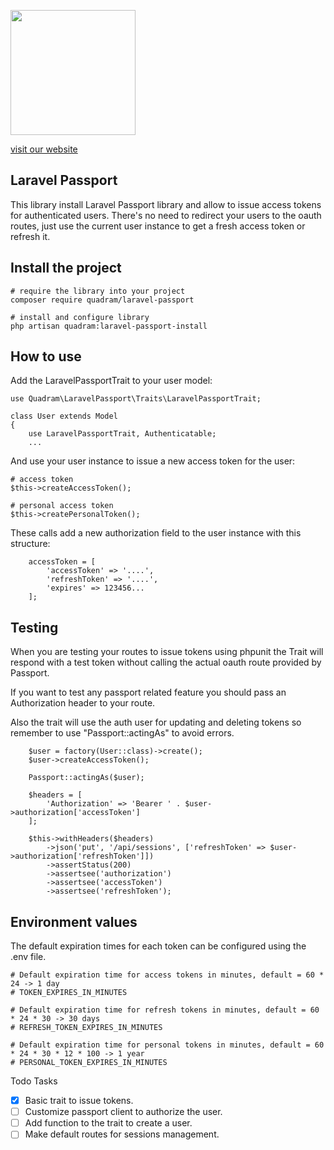 <p><img src="https://www.quadram.mobi/img/quadram-desarrollo-aplicaciones-moviles-android-iphone-2.png" width="200"></p>

[visit our website](https://www.quadram.mobi/)

## Laravel Passport

This library install Laravel Passport library and allow to issue access tokens for authenticated users. There's no need to redirect your users to the oauth routes, just use the current user instance to get a fresh access token or refresh it.

## Install the project

    # require the library into your project
    composer require quadram/laravel-passport
    
    # install and configure library
    php artisan quadram:laravel-passport-install
    
## How to use

Add the LaravelPassportTrait to your user model:
    
    use Quadram\LaravelPassport\Traits\LaravelPassportTrait;
    
    class User extends Model
    {
        use LaravelPassportTrait, Authenticatable;
        ...
    
And use your user instance to issue a new access token for the user:

    # access token
    $this->createAccessToken();

    # personal access token
    $this->createPersonalToken();
    

These calls add a new authorization field to the user instance with this structure:
    
        accessToken = [
            'accessToken' => '....',
            'refreshToken' => '....',
            'expires' => 123456...
        ];
    
## Testing

When you are testing your routes to issue tokens using phpunit the Trait will respond with a test token without calling the actual oauth route provided by Passport.

If you want to test any passport related feature you should pass an Authorization header to your route.
 
Also the trait will use the auth user for updating and deleting tokens so remember to use "Passport::actingAs" to avoid errors.

        $user = factory(User::class)->create();
        $user->createAccessToken();

        Passport::actingAs($user);

        $headers = [
            'Authorization' => 'Bearer ' . $user->authorization['accessToken']
        ];

        $this->withHeaders($headers)
            ->json('put', '/api/sessions', ['refreshToken' => $user->authorization['refreshToken']])
            ->assertStatus(200)
            ->assertsee('authorization')
            ->assertsee('accessToken')
            ->assertsee('refreshToken');
    
## Environment values

The default expiration times for each token can be configured using the .env file.

    # Default expiration time for access tokens in minutes, default = 60 * 24 -> 1 day
    # TOKEN_EXPIRES_IN_MINUTES
    
    # Default expiration time for refresh tokens in minutes, default = 60 * 24 * 30 -> 30 days
    # REFRESH_TOKEN_EXPIRES_IN_MINUTES
    
    # Default expiration time for personal tokens in minutes, default = 60 * 24 * 30 * 12 * 100 -> 1 year
    # PERSONAL_TOKEN_EXPIRES_IN_MINUTES
    
Todo Tasks

- [x] Basic trait to issue tokens.
- [ ] Customize passport client to authorize the user.
- [ ] Add function to the trait to create a user.
- [ ] Make default routes for sessions management.
